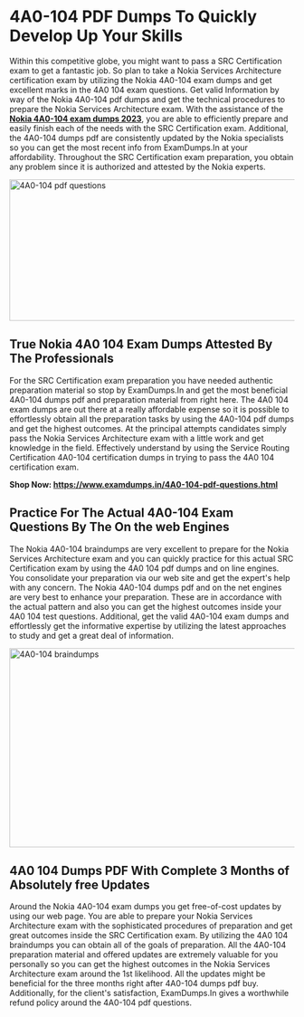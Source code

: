 <h1><strong>4A0-104 PDF Dumps To Quickly Develop Up Your Skills</strong></h1>
<p>Within this competitive globe, you might want to pass a SRC Certification exam to get a fantastic job. So plan to take a Nokia Services Architecture certification exam by utilizing the Nokia 4A0-104 exam dumps and get excellent marks in the 4A0 104 exam questions. Get valid Information by way of the Nokia 4A0-104 pdf dumps and get the technical procedures to prepare the Nokia Services Architecture exam. With the assistance of the <strong><a href="https://www.examdumps.in/4A0-104-pdf-questions.html">Nokia 4A0-104 exam dumps 2023</a></strong>, you are able to efficiently prepare and easily finish each of the needs with the SRC Certification exam. Additional, the 4A0-104 dumps pdf are consistently updated by the Nokia specialists so you can get the most recent info from ExamDumps.In at your affordability. Throughout the SRC Certification exam preparation, you obtain any problem since it is authorized and attested by the Nokia experts.</p>
<p><img src="https://i.ibb.co/zxJwW90/Copy-of-Online-Classes-Twitter-header-post-Made-with-Poster-My-Wall-1.png" alt="4A0-104 pdf questions" width="750" height="250" /></p>
<h2><strong>True Nokia 4A0 104 Exam Dumps Attested By The Professionals</strong></h2>
<p>For the SRC Certification exam preparation you have needed authentic preparation material so stop by ExamDumps.In and get the most beneficial 4A0-104 dumps pdf and preparation material from right here. The 4A0 104 exam dumps are out there at a really affordable expense so it is possible to effortlessly obtain all the preparation tasks by using the 4A0-104 pdf dumps and get the highest outcomes. At the principal attempts candidates simply pass the Nokia Services Architecture exam with a little work and get knowledge in the field. Effectively understand by using the Service Routing Certification 4A0-104 certification dumps in trying to pass the 4A0 104 certification exam.</p>
<p><strong>Shop Now:&nbsp;<a href="https://www.examdumps.in/4A0-104-pdf-questions.html">https://www.examdumps.in/4A0-104-pdf-questions.html</a></strong></p>
<h2><strong>Practice For The Actual 4A0-104 Exam Questions By The On the web Engines</strong></h2>
<p>The Nokia 4A0-104 braindumps are very excellent to prepare for the Nokia Services Architecture exam and you can quickly practice for this actual SRC Certification exam by using the 4A0 104 pdf dumps and on line engines. You consolidate your preparation via our web site and get the expert's help with any concern. The Nokia 4A0-104 dumps pdf and on the net engines are very best to enhance your preparation. These are in accordance with the actual pattern and also you can get the highest outcomes inside your 4A0 104 test questions. Additional, get the valid 4A0-104 exam dumps and effortlessly get the informative expertise by utilizing the latest approaches to study and get a great deal of information.</p>
<p><a href="https://www.examdumps.in/4A0-104-pdf-questions.html"><img src="https://i.ibb.co/QkNtdwY/Copy-of-Zoom-Online-Classes-Facebook-Share-Po-Made-with-Poster-My-Wall-1.jpg" alt="4A0-104 braindumps" width="670" height="352" /></a></p>
<h2><strong>4A0 104 Dumps PDF With Complete 3 Months of Absolutely free Updates</strong></h2>
<p>Around the Nokia 4A0-104 exam dumps you get free-of-cost updates by using our web page. You are able to prepare your Nokia Services Architecture exam with the sophisticated procedures of preparation and get great outcomes inside the SRC Certification exam. By utilizing the 4A0 104 braindumps you can obtain all of the goals of preparation. All the 4A0-104 preparation material and offered updates are extremely valuable for you personally so you can get the highest outcomes in the Nokia Services Architecture exam around the 1st likelihood. All the updates might be beneficial for the three months right after 4A0-104 dumps pdf buy. Additionally, for the client's satisfaction, ExamDumps.In gives a worthwhile refund policy around the 4A0-104 pdf questions.</p>
